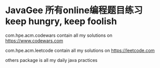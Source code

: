 # JavaGee 所有online编程题目练习   keep hungry, keep foolish

com.hpe.acm.codewars
    contain all my solutions on https://www.codewars.com

com.hpe.acm.leetcode
    contain all my solutions on https://leetcode.com

others package is all my daily java practices
